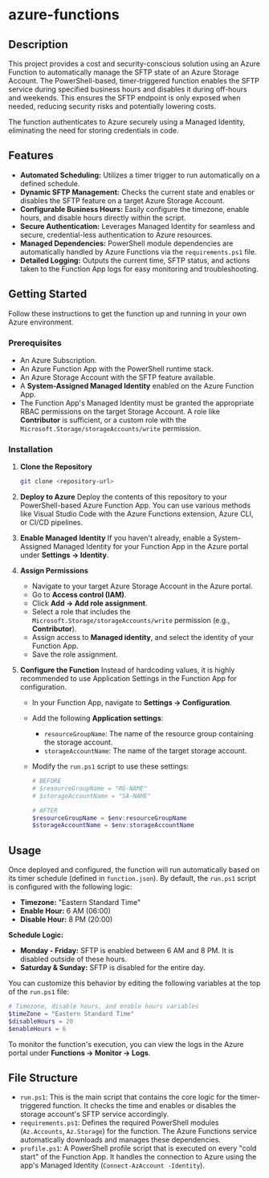# azure-functions

## Description

This project provides a cost and security-conscious solution using an Azure Function to automatically manage the SFTP state of an Azure Storage Account. The PowerShell-based, timer-triggered function enables the SFTP service during specified business hours and disables it during off-hours and weekends. This ensures the SFTP endpoint is only exposed when needed, reducing security risks and potentially lowering costs.

The function authenticates to Azure securely using a Managed Identity, eliminating the need for storing credentials in code.

## Features

-   **Automated Scheduling:** Utilizes a timer trigger to run automatically on a defined schedule.
-   **Dynamic SFTP Management:** Checks the current state and enables or disables the SFTP feature on a target Azure Storage Account.
-   **Configurable Business Hours:** Easily configure the timezone, enable hours, and disable hours directly within the script.
-   **Secure Authentication:** Leverages Managed Identity for seamless and secure, credential-less authentication to Azure resources.
-   **Managed Dependencies:** PowerShell module dependencies are automatically handled by Azure Functions via the `requirements.ps1` file.
-   **Detailed Logging:** Outputs the current time, SFTP status, and actions taken to the Function App logs for easy monitoring and troubleshooting.

## Getting Started

Follow these instructions to get the function up and running in your own Azure environment.

### Prerequisites

-   An Azure Subscription.
-   An Azure Function App with the PowerShell runtime stack.
-   An Azure Storage Account with the SFTP feature available.
-   A **System-Assigned Managed Identity** enabled on the Azure Function App.
-   The Function App's Managed Identity must be granted the appropriate RBAC permissions on the target Storage Account. A role like **Contributor** is sufficient, or a custom role with the `Microsoft.Storage/storageAccounts/write` permission.

### Installation

1.  **Clone the Repository**
    ```sh
    git clone <repository-url>
    ```

2.  **Deploy to Azure**
    Deploy the contents of this repository to your PowerShell-based Azure Function App. You can use various methods like Visual Studio Code with the Azure Functions extension, Azure CLI, or CI/CD pipelines.

3.  **Enable Managed Identity**
    If you haven't already, enable a System-Assigned Managed Identity for your Function App in the Azure portal under **Settings -> Identity**.

4.  **Assign Permissions**
    -   Navigate to your target Azure Storage Account in the Azure portal.
    -   Go to **Access control (IAM)**.
    -   Click **Add -> Add role assignment**.
    -   Select a role that includes the `Microsoft.Storage/storageAccounts/write` permission (e.g., **Contributor**).
    -   Assign access to **Managed identity**, and select the identity of your Function App.
    -   Save the role assignment.

5.  **Configure the Function**
    Instead of hardcoding values, it is highly recommended to use Application Settings in the Function App for configuration.

    -   In your Function App, navigate to **Settings -> Configuration**.
    -   Add the following **Application settings**:
        -   `resourceGroupName`: The name of the resource group containing the storage account.
        -   `storageAccountName`: The name of the target storage account.

    -   Modify the `run.ps1` script to use these settings:
        ```powershell
        # BEFORE
        # $resourceGroupName = "RG-NAME"
        # $storageAccountName = "SA-NAME"

        # AFTER
        $resourceGroupName = $env:resourceGroupName
        $storageAccountName = $env:storageAccountName
        ```

## Usage

Once deployed and configured, the function will run automatically based on its timer schedule (defined in `function.json`). By default, the `run.ps1` script is configured with the following logic:

-   **Timezone:** "Eastern Standard Time"
-   **Enable Hour:** 6 AM (06:00)
-   **Disable Hour:** 8 PM (20:00)

**Schedule Logic:**
-   **Monday - Friday:** SFTP is enabled between 6 AM and 8 PM. It is disabled outside of these hours.
-   **Saturday & Sunday:** SFTP is disabled for the entire day.

You can customize this behavior by editing the following variables at the top of the `run.ps1` file:

```powershell
# Timezone, disable hours, and enable hours variables
$timeZone = "Eastern Standard Time"
$disableHours = 20
$enableHours = 6
```

To monitor the function's execution, you can view the logs in the Azure portal under **Functions -> Monitor -> Logs**.

## File Structure

-   `run.ps1`: This is the main script that contains the core logic for the timer-triggered function. It checks the time and enables or disables the storage account's SFTP service accordingly.
-   `requirements.ps1`: Defines the required PowerShell modules (`Az.Accounts`, `Az.Storage`) for the function. The Azure Functions service automatically downloads and manages these dependencies.
-   `profile.ps1`: A PowerShell profile script that is executed on every "cold start" of the Function App. It handles the connection to Azure using the app's Managed Identity (`Connect-AzAccount -Identity`).